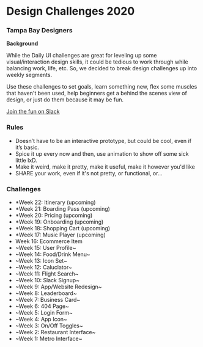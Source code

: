 # Design Challenges 2020
### Tampa Bay Designers

**Background**

While the Daily UI challenges are great for leveling up some visual/interaction design skills, it could be tedious to work through while balancing work, life, etc. So, we decided to break design challenges up into weekly segments.

Use these challenges to set goals, learn something new, flex some muscles that haven't been used, help beginners get a behind the scenes view of design, or just do them because it may be fun.

[Join the fun on Slack](https://join.slack.com/t/tampabaydesigners/shared_invite/enQtNjkxOTYxMjM2ODU1LWQzNWYyZDhmZWRkNjBlYTdkZGZmMjZiZTU4NTMzMDkxYTFkNmU0ZjEzZjgyYjRkOWQ1YmEzYWIxNjIyMGU5ODU)

### Rules
- Doesn’t have to be an interactive prototype, but could be cool, even if it’s basic.
- Spice it up every now and then, use animation to show off some sick little IxD.
- Make it weird, make it pretty, make it useful, make it however you'd like
- SHARE your work, even if it's not pretty, or functional, or...

### Challenges
- *Week 22: Itinerary (upcoming)
- *Week 21: Boarding Pass (upcoming)
- *Week 20: Pricing (upcoming)
- *Week 19: Onboarding (upcoming)
- *Week 18: Shopping Cart (upcoming)
- *Week 17: Music Player (upcoming)
- Week 16: Ecommerce Item
- ~Week 15: User Profile~
- ~Week 14: Food/Drink Menu~
- ~Week 13: Icon Set~
- ~Week 12: Caluclator~
- ~Week 11: Flight Search~
- ~Week 10: Slack Signup~
- ~Week 9: App/Website Redesign~
- ~Week 8: Leaderboard~
- ~Week 7: Business Card~
- ~Week 6: 404 Page~
- ~Week 5: Login Form~
- ~Week 4: App Icon~
- ~Week 3: On/Off Toggles~
- ~Week 2: Restaurant Interface~
- ~Week 1: Metro Interface~
